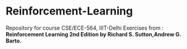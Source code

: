 # Reinforcement-Learning
Repository for course CSE/ECE-564, IIIT-Delhi
Exercises from :
**Reinforcement Learning 2nd Edition by Richard S. Sutton,Andrew G. Barto.**
